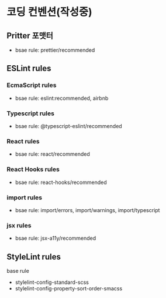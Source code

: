 # 코딩 컨벤션(작성중)

## Pritter 포맷터
- bsae rule: prettier/recommended

## ESLint rules
### EcmaScript rules
- bsae rule: eslint:recommended, airbnb

### Typescript rules
- bsae rule: @typescript-eslint/recommended

### React rules
- bsae rule: react/recommended

### React Hooks rules
- bsae rule: react-hooks/recommended

### import rules
- bsae rule: import/errors, import/warnings, import/typescript

### jsx rules
- bsae rule: jsx-a11y/recommended

## StyleLint rules
base rule
- stylelint-config-standard-scss
- stylelint-config-property-sort-order-smacss
